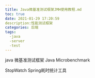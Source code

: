 ```yaml
---
title: Java微基准测试框架JMH使用教程.md
toc: true
date: 2021-01-29 17:20:59
description:性能测试框架
categories: 后端
tags:
  -java
  -server 
  -test
---
```



java 微基准测试框架 Java Microbenchmark

StopWatch Spring耗时统计工具


